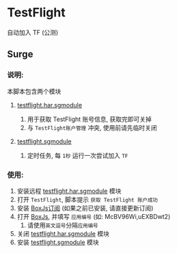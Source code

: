 # TestFlight
自动加入 TF (公测)

## Surge

### 说明:

本脚本包含两个模块
1. [testflight.har.sgmodule](https://raw.githubusercontent.com/chavyleung/scripts/master/testflight/rewrite/testflight.har.sgmodule)
    1. 用于获取 TestFlight 账号信息, 获取完即可关掉
    2. 与 `TestFlight账户管理` 冲突, 使用前请先临时关闭

2. [testflight.sgmodule](https://raw.githubusercontent.com/chavyleung/scripts/master/testflight/rewrite/testflight.sgmodule)
    1. 定时任务, 每 `1秒` 运行一次尝试加入 `TF`

### 使用:
1. 安装远程 [testflight.har.sgmodule](https://raw.githubusercontent.com/chavyleung/scripts/master/testflight/rewrite/testflight.har.sgmodule) 模块
2. 打开 `TestFlight`, 脚本提示 `获取 TestFlight 账户成功`
3. 安装 [BoxJs订阅](http://boxjs.com/#/sub/add/https%3A%2F%2Fraw.githubusercontent.com%2Fchavyleung%2Fscripts%2Fmaster%2Fbox%2Fchavy.boxjs.json
) (如果之前已安装, 请直接更新订阅)
4. 打开 [BoxJs](http://boxjs.com/#/app/testflight), 并填写 `应用编号` (如: McBV96Wi,uEXBDwt2)
    1. 请使用`英文逗号`分隔`应用编号`
5. 关闭 [testflight.har.sgmodule](https://raw.githubusercontent.com/chavyleung/scripts/master/testflight/rewrite/testflight.har.sgmodule) 模块
6. 安装 [testflight.sgmodule](https://raw.githubusercontent.com/chavyleung/scripts/master/testflight/rewrite/testflight.sgmodule) 模块
